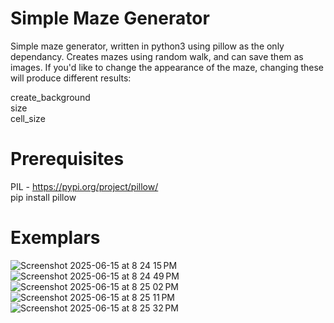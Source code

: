 # Simple Maze Generator
  
Simple maze generator, written in python3 using pillow as the only dependancy. Creates mazes using random walk, and can save them as images.
If you'd like to change the appearance of the maze, changing these will produce different results:
  
create_background  
size  
cell_size  

# Prerequisites
PIL - https://pypi.org/project/pillow/  
pip install pillow  
  
# Exemplars
![Screenshot 2025-06-15 at 8 24 15 PM](https://github.com/user-attachments/assets/0d8aadcd-bce4-405b-9693-b4a39e6555f8)
![Screenshot 2025-06-15 at 8 24 49 PM](https://github.com/user-attachments/assets/86472bbc-b62e-4e37-a70c-9a2a35e875c4)
![Screenshot 2025-06-15 at 8 25 02 PM](https://github.com/user-attachments/assets/d38dd59d-1f9f-4a91-9094-575fb86e8372)
![Screenshot 2025-06-15 at 8 25 11 PM](https://github.com/user-attachments/assets/cdecc25b-d49f-4081-a29d-cf346c1b9990)
![Screenshot 2025-06-15 at 8 25 32 PM](https://github.com/user-attachments/assets/d077cce3-4d60-4008-a8f5-43abffdaedf7)
